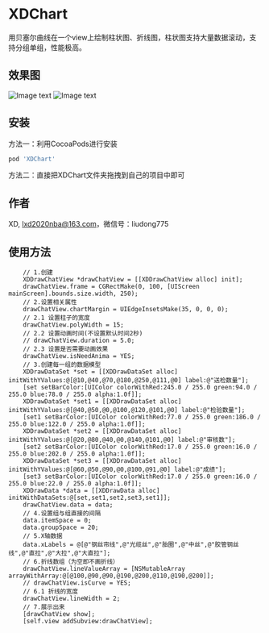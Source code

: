 # XDChart
用贝塞尔曲线在一个view上绘制柱状图、折线图，柱状图支持大量数据滚动，支持分组单组，性能极高。
## 效果图
![Image text](https://raw.githubusercontent.com/liuxiaodongLXD/XDChart/master/images/zhengti.gif)
![Image text](https://raw.githubusercontent.com/liuxiaodongLXD/XDChart/master/images/zuifuzaiqingk.gif)
## 安装

方法一：利用CocoaPods进行安装

```ruby
pod 'XDChart'
```
方法二：直接把XDChart文件夹拖拽到自己的项目中即可
## 作者
XD, lxd2020nba@163.com，微信号：liudong775
## 使用方法
```
    // 1.创建
    XDDrawChatView *drawChatView = [[XDDrawChatView alloc] init];
    drawChatView.frame = CGRectMake(0, 100, [UIScreen mainScreen].bounds.size.width, 250);
    // 2.设置相关属性
    drawChatView.chartMargin = UIEdgeInsetsMake(35, 0, 0, 0);
    // 2.1 设置柱子的宽度
    drawChatView.polyWidth = 15;
    // 2.2 设置动画时间(不设置默认时间2秒)
    // drawChatView.duration = 5.0;
    // 2.3 设置是否需要动画效果
    drawChatView.isNeedAnima = YES;
    // 3.创建每一组的数据模型
    XDDrawDataSet *set = [[XDDrawDataSet alloc] initWithYValues:@[@10,@40,@70,@180,@250,@111,@0] label:@"送检数量"];
    [set setBarColor:[UIColor colorWithRed:245.0 / 255.0 green:94.0 / 255.0 blue:78.0 / 255.0 alpha:1.0f]];
    XDDrawDataSet *set1 = [[XDDrawDataSet alloc] initWithYValues:@[@40,@50,@0,@100,@120,@101,@0] label:@"检验数量"];
    [set1 setBarColor:[UIColor colorWithRed:77.0 / 255.0 green:186.0 / 255.0 blue:122.0 / 255.0 alpha:1.0f]];
    XDDrawDataSet *set2 = [[XDDrawDataSet alloc] initWithYValues:@[@20,@80,@40,@0,@140,@101,@0] label:@"审核数"];
    [set2 setBarColor:[UIColor colorWithRed:17.0 / 255.0 green:16.0 / 255.0 blue:202.0 / 255.0 alpha:1.0f]];
    XDDrawDataSet *set3 = [[XDDrawDataSet alloc] initWithYValues:@[@60,@50,@90,@0,@100,@91,@0] label:@"成绩"];
    [set3 setBarColor:[UIColor colorWithRed:17.0 / 255.0 green:16.0 / 255.0 blue:22.0 / 255.0 alpha:1.0f]];
    XDDrawData *data = [[XDDrawData alloc] initWithDataSets:@[set,set1,set2,set3,set1]];
    drawChatView.data = data;
    // 4.设置组与组直接的间隔
    data.itemSpace = 0;
    data.groupSpace = 20;
    // 5.X轴数据
    data.xLabels = @[@"钢丝帘线",@"光缆丝",@"胎圈",@"中丝",@"胶管钢丝线",@"直拉",@"大拉",@"大直拉"];
    // 6.折线数组（为空即不画折线）
    drawChatView.lineValueArray = [NSMutableArray arrayWithArray:@[@100,@90,@90,@190,@200,@110,@190,@200]];
    // drawChatView.isCurve = YES;
    // 6.1 折线的宽度
    drawChatView.lineWidth = 2;
    // 7.展示出来
    [drawChatView show];
    [self.view addSubview:drawChatView];
```
